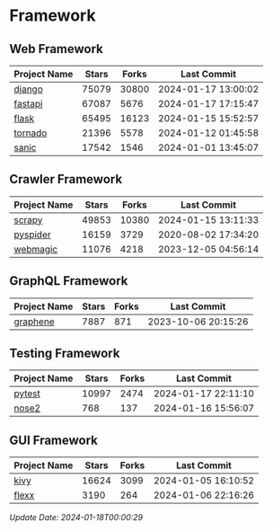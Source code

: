# Framework

## Web Framework
| Project Name | Stars | Forks | Last Commit |
| ------------ | ----- | ----- | ----------- |
| [django](https://github.com/django/django) | 75079 | 30800 | 2024-01-17 13:00:02 |
| [fastapi](https://github.com/tiangolo/fastapi) | 67087 | 5676 | 2024-01-17 17:15:47 |
| [flask](https://github.com/pallets/flask) | 65495 | 16123 | 2024-01-15 15:52:57 |
| [tornado](https://github.com/tornadoweb/tornado) | 21396 | 5578 | 2024-01-12 01:45:58 |
| [sanic](https://github.com/sanic-org/sanic) | 17542 | 1546 | 2024-01-01 13:45:07 |

## Crawler Framework
| Project Name | Stars | Forks | Last Commit |
| ------------ | ----- | ----- | ----------- |
| [scrapy](https://github.com/scrapy/scrapy) | 49853 | 10380 | 2024-01-15 13:11:33 |
| [pyspider](https://github.com/binux/pyspider) | 16159 | 3729 | 2020-08-02 17:34:20 |
| [webmagic](https://github.com/code4craft/webmagic) | 11076 | 4218 | 2023-12-05 04:56:14 |

## GraphQL Framework
| Project Name | Stars | Forks | Last Commit |
| ------------ | ----- | ----- | ----------- |
| [graphene](https://github.com/graphql-python/graphene) | 7887 | 871 | 2023-10-06 20:15:26 |

## Testing Framework
| Project Name | Stars | Forks | Last Commit |
| ------------ | ----- | ----- | ----------- |
| [pytest](https://github.com/pytest-dev/pytest) | 10997 | 2474 | 2024-01-17 22:11:10 |
| [nose2](https://github.com/nose-devs/nose2) | 768 | 137 | 2024-01-16 15:56:07 |

## GUI Framework
| Project Name | Stars | Forks | Last Commit |
| ------------ | ----- | ----- | ----------- |
| [kivy](https://github.com/kivy/kivy) | 16624 | 3099 | 2024-01-05 16:10:52 |
| [flexx](https://github.com/flexxui/flexx) | 3190 | 264 | 2024-01-06 22:16:26 |

*Update Date: 2024-01-18T00:00:29*
